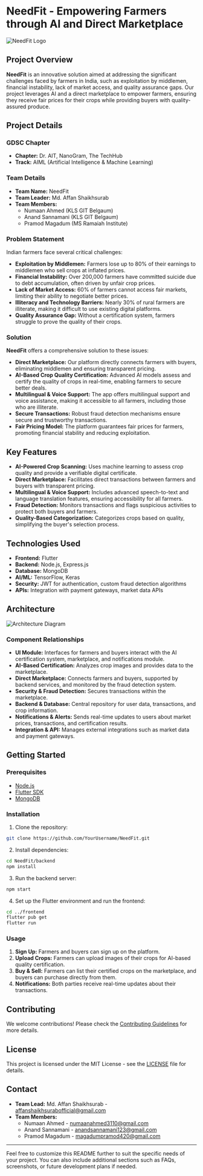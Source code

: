 
# NeedFit - Empowering Farmers through AI and Direct Marketplace

![NeedFit Logo](link-to-your-logo-image)

## Project Overview

**NeedFit** is an innovative solution aimed at addressing the significant challenges faced by farmers in India, such as exploitation by middlemen, financial instability, lack of market access, and quality assurance gaps. Our project leverages AI and a direct marketplace to empower farmers, ensuring they receive fair prices for their crops while providing buyers with quality-assured produce.

## Project Details

### GDSC Chapter
- **Chapter:** Dr. AIT, NanoGram, The TechHub
- **Track:** AIML (Artificial Intelligence & Machine Learning)

### Team Details
- **Team Name:** NeedFit
- **Team Leader:** Md. Affan Shaikhsurab
- **Team Members:**
  - Numaan Ahmed (KLS GIT Belgaum)
  - Anand Sannamani (KLS GIT Belgaum)
  - Pramod Magadum (MS Ramaiah Institute)

### Problem Statement

Indian farmers face several critical challenges:
- **Exploitation by Middlemen:** Farmers lose up to 80% of their earnings to middlemen who sell crops at inflated prices.
- **Financial Instability:** Over 200,000 farmers have committed suicide due to debt accumulation, often driven by unfair crop prices.
- **Lack of Market Access:** 60% of farmers cannot access fair markets, limiting their ability to negotiate better prices.
- **Illiteracy and Technology Barriers:** Nearly 30% of rural farmers are illiterate, making it difficult to use existing digital platforms.
- **Quality Assurance Gap:** Without a certification system, farmers struggle to prove the quality of their crops.

### Solution

**NeedFit** offers a comprehensive solution to these issues:
- **Direct Marketplace:** Our platform directly connects farmers with buyers, eliminating middlemen and ensuring transparent pricing.
- **AI-Based Crop Quality Certification:** Advanced AI models assess and certify the quality of crops in real-time, enabling farmers to secure better deals.
- **Multilingual & Voice Support:** The app offers multilingual support and voice assistance, making it accessible to all farmers, including those who are illiterate.
- **Secure Transactions:** Robust fraud detection mechanisms ensure secure and trustworthy transactions.
- **Fair Pricing Model:** The platform guarantees fair prices for farmers, promoting financial stability and reducing exploitation.

## Key Features

- **AI-Powered Crop Scanning:** Uses machine learning to assess crop quality and provide a verifiable digital certificate.
- **Direct Marketplace:** Facilitates direct transactions between farmers and buyers with transparent pricing.
- **Multilingual & Voice Support:** Includes advanced speech-to-text and language translation features, ensuring accessibility for all farmers.
- **Fraud Detection:** Monitors transactions and flags suspicious activities to protect both buyers and farmers.
- **Quality-Based Categorization:** Categorizes crops based on quality, simplifying the buyer's selection process.

## Technologies Used

- **Frontend:** Flutter
- **Backend:** Node.js, Express.js
- **Database:** MongoDB
- **AI/ML:** TensorFlow, Keras
- **Security:** JWT for authentication, custom fraud detection algorithms
- **APIs:** Integration with payment gateways, market data APIs

## Architecture

![Architecture Diagram](link-to-your-architecture-diagram)

### Component Relationships

- **UI Module:** Interfaces for farmers and buyers interact with the AI certification system, marketplace, and notifications module.
- **AI-Based Certification:** Analyzes crop images and provides data to the marketplace.
- **Direct Marketplace:** Connects farmers and buyers, supported by backend services, and monitored by the fraud detection system.
- **Security & Fraud Detection:** Secures transactions within the marketplace.
- **Backend & Database:** Central repository for user data, transactions, and crop information.
- **Notifications & Alerts:** Sends real-time updates to users about market prices, transactions, and certification results.
- **Integration & API:** Manages external integrations such as market data and payment gateways.

## Getting Started

### Prerequisites

- [Node.js](https://nodejs.org/)
- [Flutter SDK](https://flutter.dev/docs/get-started/install)
- [MongoDB](https://www.mongodb.com/)

### Installation

1. Clone the repository:

```bash
git clone https://github.com/YourUsername/NeedFit.git
```

2. Install dependencies:

```bash
cd NeedFit/backend
npm install
```

3. Run the backend server:

```bash
npm start
```

4. Set up the Flutter environment and run the frontend:

```bash
cd ../frontend
flutter pub get
flutter run
```

### Usage

1. **Sign Up:** Farmers and buyers can sign up on the platform.
2. **Upload Crops:** Farmers can upload images of their crops for AI-based quality certification.
3. **Buy & Sell:** Farmers can list their certified crops on the marketplace, and buyers can purchase directly from them.
4. **Notifications:** Both parties receive real-time updates about their transactions.

## Contributing

We welcome contributions! Please check the [Contributing Guidelines](CONTRIBUTING.md) for more details.

## License

This project is licensed under the MIT License - see the [LICENSE](LICENSE) file for details.

## Contact

- **Team Lead:** Md. Affan Shaikhsurab - affanshaikhsurabofficial@gmail.com
- **Team Members:**
  - Numaan Ahmed - numaanahmed3110@gmail.com
  - Anand Sannamani - anandsannamani123@gmail.com
  - Pramod Magadum - magadumpramod420@gmail.com

---

Feel free to customize this README further to suit the specific needs of your project. You can also include additional sections such as FAQs, screenshots, or future development plans if needed.
